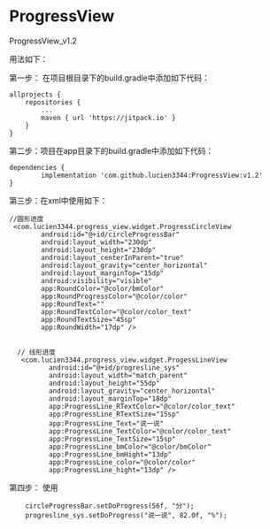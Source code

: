 # ProgressView
ProgressView_v1.2

  用法如下：

 第一步： 在项目根目录下的build.gradle中添加如下代码：

	allprojects {
		repositories {
			...
			maven { url 'https://jitpack.io' }
		}
	}

 第二步：项目在app目录下的build.gradle中添加如下代码：

	dependencies {
	        implementation 'com.github.lucien3344:ProgressView:v1.2'
	}
  
  

 第三步：在xml中使用如下：

    //圆形进度
     <com.lucien3344.progress_view.widget.ProgressCircleView
            android:id="@+id/circleProgressBar"
            android:layout_width="230dp"
            android:layout_height="230dp"
            android:layout_centerInParent="true"
            android:layout_gravity="center_horizontal"
            android:layout_marginTop="15dp"
            android:visibility="visible"
            app:RoundColor="@color/bmColor"
            app:RoundProgressColor="@color/color"
            app:RoundText=""
            app:RoundTextColor="@color/color_text"
            app:RoundTextSize="45sp"
            app:RoundWidth="17dp" />


      // 线形进度
       <com.lucien3344.progress_view.widget.ProgessLineView
              android:id="@+id/progresline_sys"
              android:layout_width="match_parent"
              android:layout_height="55dp"
              android:layout_gravity="center_horizontal"
              android:layout_marginTop="18dp"
              app:ProgressLine_RTextColor="@color/color_text"
              app:ProgressLine_RTextSize="15sp"
              app:ProgressLine_Text="说一说"
              app:ProgressLine_TextColor="@color/color_text"
              app:ProgressLine_TextSize="15sp"
              app:ProgressLine_bmColor="@color/bmColor"
              app:ProgressLine_bmHight="13dp"
              app:ProgressLine_color="@color/color"
              app:ProgressLine_hight="13dp" />

  
 第四步： 使用

        circleProgressBar.setDoProgress(56f, "分");
        progresline_sys.setDoProgress("说一说", 82.0f, "%");




